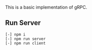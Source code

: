 This is a basic implementation of gRPC.


## Run Server
    [-] npm i 
    [-] npm run server
    [-] npm run client
